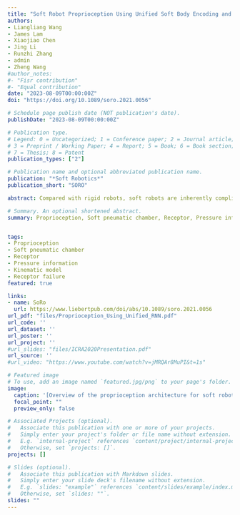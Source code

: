 ```yaml
---
title: "Soft Robot Proprioception Using Unified Soft Body Encoding and Recurrent Neural Network"
authors:
- Liangliang Wang
- James Lam
- Xiaojiao Chen
- Jing Li
- Runzhi Zhang
- admin
- Zheng Wang
#author_notes:
#- "Fisr contribution"
#- "Equal contribution"
date: "2023-08-09T00:00:00Z"
doi: "https://doi.org/10.1089/soro.2021.0056"

# Schedule page publish date (NOT publication's date).
publishDate: "2023-08-09T00:00:00Z"

# Publication type.
# Legend: 0 = Uncategorized; 1 = Conference paper; 2 = Journal article;
# 3 = Preprint / Working Paper; 4 = Report; 5 = Book; 6 = Book section;
# 7 = Thesis; 8 = Patent
publication_types: ["2"]

# Publication name and optional abbreviated publication name.
publication: "*Soft Robotics*"
publication_short: "SORO"

abstract: Compared with rigid robots, soft robots are inherently compliant and have advantages in the tasks requiring flexibility and safety. But sensing the high dimensional body deformation of soft robots is a challenge. Encasing soft strain sensors into the internal body of soft robots is the most popular solution to address this challenge. But most of them usually suffer from problems like nonlinearity, hysteresis, and fabrication complexity. To endow the soft robots with body movement awareness, this work presents a bioinspired architecture by taking cues from human proprioception system. Differing from the popular usage of smart material-based sensors embedded in soft actuators, we created a synthetic analog to the human muscle system, using paralleled soft pneumatic chambers to serve as receptors for sensing body deformation. We proposed to build the system with redundant receptors and explored deep learning tools for generating the kinematic model. Based on the proposed methodology, we demonstrated the design of three degrees of freedom continuum joint and how its kinematic model was learned from the unified pressure information of the actuators and receptors. In addition, we investigated the response of the soft system to receptor failures and presented both hardware and software level solutions for achieving graceful degradation. This approach offers an alternative to enable soft robots with proprioception capability, which will be useful for closed-loop control and interaction with environment.

# Summary. An optional shortened abstract.
summary: Proprioception, Soft pneumatic chamber, Receptor, Pressure information, Kinematic model, Receptor failure.


tags:
- Proprioception
- Soft pneumatic chamber
- Receptor
- Pressure information
- Kinematic model
- Receptor failure
featured: true

links:
- name: SoRo
  url: https://www.liebertpub.com/doi/abs/10.1089/soro.2021.0056
url_pdf: "files/Proprioception_Using_Unified_RNN.pdf"
url_code: ''
url_dataset: ''
url_poster: ''
url_project: ''
#url_slides: "files/ICRA2020Presentation.pdf"
url_source: ''
#url_video: "https://www.youtube.com/watch?v=jMRQAr8MuPI&t=1s"

# Featured image
# To use, add an image named `featured.jpg/png` to your page's folder.
image:
  caption: '[Overview of the proprioception architecture for soft robots and its analogy to the human sense of proprioception](https://www.liebertpub.com/doi/abs/10.1089/soro.2021.0056)'
  focal_point: ""
  preview_only: false

# Associated Projects (optional).
#   Associate this publication with one or more of your projects.
#   Simply enter your project's folder or file name without extension.
#   E.g. `internal-project` references `content/project/internal-project/index.md`.
#   Otherwise, set `projects: []`.
projects: []

# Slides (optional).
#   Associate this publication with Markdown slides.
#   Simply enter your slide deck's filename without extension.
#   E.g. `slides: "example"` references `content/slides/example/index.md`.
#   Otherwise, set `slides: ""`.
slides: ""
---
```

<!-- {{< figure src="featured.png" title="The file structure of workplace" numbered="true" >}} -->
<!-- {{% alert note %}}
Click the *Cite* button above to demo the feature to enable visitors to import publication metadata into their reference management software.
{{% /alert %}}

{{% alert note %}}
Click the *Slides* button above to demo Academic's Markdown slides feature.
{{% /alert %}} -->

<!-- Supplementary notes can be added here, including [code and math](https://sourcethemes.com/academic/docs/writing-markdown-latex/). -->
